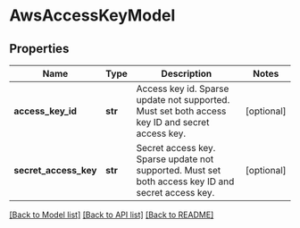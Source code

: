 # AwsAccessKeyModel

## Properties
Name | Type | Description | Notes
------------ | ------------- | ------------- | -------------
**access_key_id** | **str** | Access key id.  Sparse update not supported. Must set both access key ID and secret access key. | [optional] 
**secret_access_key** | **str** | Secret access key.  Sparse update not supported. Must set both access key ID and secret access key. | [optional] 

[[Back to Model list]](../README.md#documentation-for-models) [[Back to API list]](../README.md#documentation-for-api-endpoints) [[Back to README]](../README.md)

